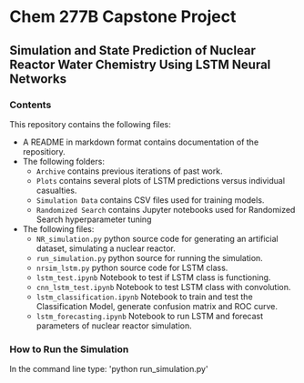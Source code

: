 # Chem 277B Capstone Project

## Simulation and State Prediction of Nuclear Reactor Water Chemistry Using LSTM Neural Networks

### Contents

This repository contains the following files:

- A README in markdown format contains documentation of the repositiory.
- The following folders:
    - `Archive` contains previous iterations of past work.
    - `Plots` contains several plots of LSTM predictions versus individual casualties.
    - `Simulation Data` contains CSV files used for training models.
    - `Randomized Search` contains Jupyter notebooks used for Randomized Search hyperparameter tuning
- The following files:
    - `NR_simulation.py` python source code for generating an artificial dataset, simulating a nuclear reactor.
    - `run_simulation.py` python source for running the simulation.
    - `nrsim_lstm.py` python source code for LSTM class.
    - `lstm_test.ipynb` Notebook to test if LSTM class is functioning.
    - `cnn_lstm_test.ipynb` Notebook to test LSTM class with convolution.
    - `lstm_classification.ipynb` Notebook to train and test the Classification Model, generate confusion matrix and ROC curve.
    - `lstm_forecasting.ipynb` Notebook to run LSTM and forecast parameters of nuclear reactor simulation.

### How to Run the Simulation

In the command line type: 'python run_simulation.py'


